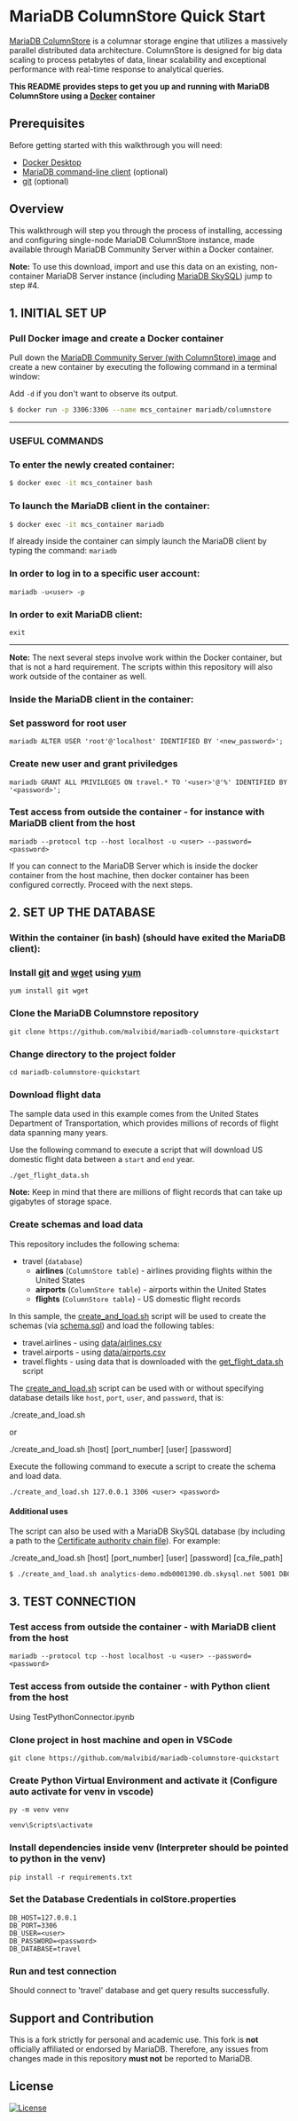 # MariaDB ColumnStore Quick Start

[MariaDB ColumnStore](https://mariadb.com/docs/features/mariadb-columnstore/) is a columnar storage engine that utilizes a massively parallel distributed data architecture. ColumnStore is designed for big data scaling to process petabytes of data, linear scalability and exceptional performance with real-time response to analytical queries.

**This README provides steps to get you up and running with MariaDB ColumnStore using a [Docker](https://www.docker.com/) container**

## Prerequisites

Before getting started with this walkthrough you will need:

-   [Docker Desktop](https://www.docker.com/get-started)
-   [MariaDB command-line client](https://mariadb.com/products/skysql/docs/connect/clients/mariadb-client/) (optional)
-   [git](https://git-scm.com/) (optional)

## Overview

This walkthrough will step you through the process of installing, accessing and configuring single-node MariaDB ColumnStore instance, made available through MariaDB Community Server within a Docker container.

**Note:** To use this download, import and use this data on an existing, non-container MariaDB Server instance (including [MariaDB SkySQL](https://mariadb.com/skyview)) jump to step #4.

## 1. INITIAL SET UP

### Pull Docker image and create a Docker container

Pull down the [MariaDB Community Server (with ColumnStore) image](https://hub.docker.com/r/mariadb/columnstore) and create a new container by executing the following command in a terminal window:

Add `-d` if you don't want to observe its output.

```bash
$ docker run -p 3306:3306 --name mcs_container mariadb/columnstore
```

---

### USEFUL COMMANDS

### To enter the newly created container:

```bash
$ docker exec -it mcs_container bash
```

### To launch the MariaDB client in the container:

```bash
$ docker exec -it mcs_container mariadb
```

If already inside the container can simply launch the MariaDB client by typing the command: `mariadb`

### In order to log in to a specific user account:

```
mariadb -u<user> -p
```

### In order to exit MariaDB client:

```
exit
```

---

**Note:** The next several steps involve work within the Docker container, but that is not a hard requirement. The scripts within this repository will also work outside of the container as well.

### **Inside the MariaDB client in the container:**

### Set password for root user

```
mariadb ALTER USER 'root'@'localhost' IDENTIFIED BY '<new_password>';
```

### Create new user and grant priviledges

```
mariadb GRANT ALL PRIVILEGES ON travel.* TO '<user>'@'%' IDENTIFIED BY '<password>';
```

### Test access from outside the container - for instance with MariaDB client from the host

```
mariadb --protocol tcp --host localhost -u <user> --password=<password>
```

If you can connect to the MariaDB Server which is inside the docker container from the host machine, then docker container has been configured correctly. Proceed with the next steps.

## 2. SET UP THE DATABASE

### **Within the container (in bash) (should have exited the MariaDB client):**

### Install [git](https://git-scm.com/) and [wget](https://www.gnu.org/software/wget/) using [yum](http://yum.baseurl.org/)

```
yum install git wget
```

### Clone the MariaDB Columnstore repository

```
git clone https://github.com/malvibid/mariadb-columnstore-quickstart
```

### Change directory to the project folder

```
cd mariadb-columnstore-quickstart
```

### Download flight data

The sample data used in this example comes from the United States Department of Transportation, which provides millions of records of flight data spanning many years.

Use the following command to execute a script that will download US domestic flight data between a `start` and `end` year.

```
./get_flight_data.sh
```

**Note:** Keep in mind that there are millions of flight records that can take up gigabytes of storage space.

### Create schemas and load data

This repository includes the following schema:

-   travel (`database`)
    -   **airlines** (`ColumnStore table`) - airlines providing flights within the United States
    -   **airports** (`ColumnStore table`) - airports within the United States
    -   **flights** (`ColumnStore table`) - US domestic flight records

In this sample, the [create_and_load.sh](create_and_load.sh) script will be used to create the schemas (via [schema.sql](schema.sql)) and load the following tables:

-   travel.airlines - using [data/airlines.csv](data/airlines.csv)
-   travel.airports - using [data/airports.csv](data/airports.csv)
-   travel.flights - using data that is downloaded with the [get_flight_data.sh](get_flight_data.sh) script

The [create_and_load.sh](create_and_load.sh) script can be used with or without specifying database details like `host`, `port`, `user`, and `password`, that is:

./create_and_load.sh

or

./create_and_load.sh [host] [port_number] [user] [password]

Execute the following command to execute a script to create the schema and load data.

```
./create_and_load.sh 127.0.0.1 3306 <user> <password>
```

#### **Additional uses**

The script can also be used with a MariaDB SkySQL database (by including a path to the [Certificate authority chain file](https://mariadb.com/products/skysql/docs/instructions/connecting/)). For example:

./create_and_load.sh [host] [port_number] [user] [password] [ca_file_path]

```bash
$ ./create_and_load.sh analytics-demo.mdb0001390.db.skysql.net 5001 DB00003799 Password123 skysql_chain.pem
```

## 3. TEST CONNECTION

### **Test access from outside the container - with MariaDB client from the host**

```
mariadb --protocol tcp --host localhost -u <user> --password=<password>
```

### **Test access from outside the container - with Python client from the host**

Using TestPythonConnector.ipynb

### Clone project in host machine and open in VSCode

```
git clone https://github.com/malvibid/mariadb-columnstore-quickstart
```

### Create Python Virtual Environment and activate it (Configure auto activate for venv in vscode)

```
py -m venv venv

venv\Scripts\activate
```

### Install dependencies inside venv (Interpreter should be pointed to python in the venv)

```
pip install -r requirements.txt
```

### Set the Database Credentials in colStore.properties

```
DB_HOST=127.0.0.1
DB_PORT=3306
DB_USER=<user>
DB_PASSWORD=<password>
DB_DATABASE=travel
```

### Run and test connection

Should connect to 'travel' database and get query results successfully.

## Support and Contribution <a name="support-contribution"></a>

This is a fork strictly for personal and academic use. This fork is **not** officially affiliated or endorsed by MariaDB. Therefore, any issues from changes made in this repository **must not** be reported to MariaDB.

## License <a name="license"></a>

[![License](https://img.shields.io/badge/License-MIT-blue.svg?style=plastic)](https://opensource.org/licenses/MIT)
